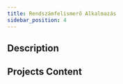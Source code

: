 ```yaml
---
title: Rendszámfelismerő Alkalmazás
sidebar_position: 4
---
```


## Description


## Projects Content